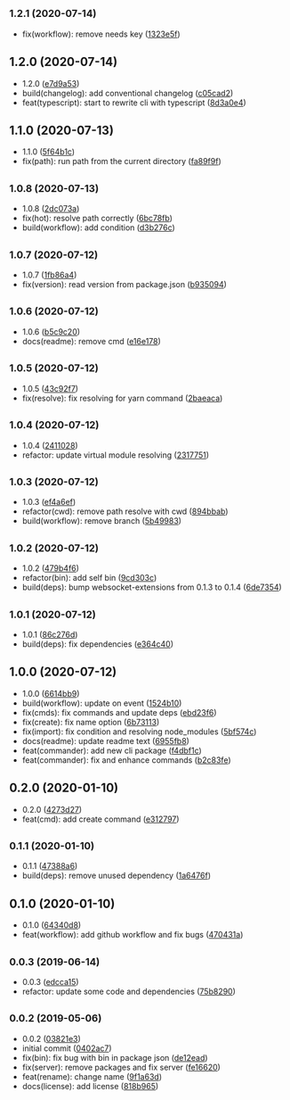 ## <small>1.2.1 (2020-07-14)</small>

* fix(workflow): remove needs key ([1323e5f](https://github.com/ph1p/create-svelte-app/commit/1323e5f))



## 1.2.0 (2020-07-14)

* 1.2.0 ([e7d9a53](https://github.com/ph1p/create-svelte-app/commit/e7d9a53))
* build(changelog): add conventional changelog ([c05cad2](https://github.com/ph1p/create-svelte-app/commit/c05cad2))
* feat(typescript): start to rewrite cli with typescript ([8d3a0e4](https://github.com/ph1p/create-svelte-app/commit/8d3a0e4))



## 1.1.0 (2020-07-13)

* 1.1.0 ([5f64b1c](https://github.com/ph1p/create-svelte-app/commit/5f64b1c))
* fix(path): run path from the current directory ([fa89f9f](https://github.com/ph1p/create-svelte-app/commit/fa89f9f))



## <small>1.0.8 (2020-07-13)</small>

* 1.0.8 ([2dc073a](https://github.com/ph1p/create-svelte-app/commit/2dc073a))
* fix(hot): resolve path correctly ([6bc78fb](https://github.com/ph1p/create-svelte-app/commit/6bc78fb))
* build(workflow): add condition ([d3b276c](https://github.com/ph1p/create-svelte-app/commit/d3b276c))



## <small>1.0.7 (2020-07-12)</small>

* 1.0.7 ([1fb86a4](https://github.com/ph1p/create-svelte-app/commit/1fb86a4))
* fix(version): read version from package.json ([b935094](https://github.com/ph1p/create-svelte-app/commit/b935094))



## <small>1.0.6 (2020-07-12)</small>

* 1.0.6 ([b5c9c20](https://github.com/ph1p/create-svelte-app/commit/b5c9c20))
* docs(readme): remove cmd ([e16e178](https://github.com/ph1p/create-svelte-app/commit/e16e178))



## <small>1.0.5 (2020-07-12)</small>

* 1.0.5 ([43c92f7](https://github.com/ph1p/create-svelte-app/commit/43c92f7))
* fix(resolve): fix resolving for yarn command ([2baeaca](https://github.com/ph1p/create-svelte-app/commit/2baeaca))



## <small>1.0.4 (2020-07-12)</small>

* 1.0.4 ([2411028](https://github.com/ph1p/create-svelte-app/commit/2411028))
* refactor: update virtual module resolving ([2317751](https://github.com/ph1p/create-svelte-app/commit/2317751))



## <small>1.0.3 (2020-07-12)</small>

* 1.0.3 ([ef4a6ef](https://github.com/ph1p/create-svelte-app/commit/ef4a6ef))
* refactor(cwd): remove path resolve with cwd ([894bbab](https://github.com/ph1p/create-svelte-app/commit/894bbab))
* build(workflow): remove branch ([5b49983](https://github.com/ph1p/create-svelte-app/commit/5b49983))



## <small>1.0.2 (2020-07-12)</small>

* 1.0.2 ([479b4f6](https://github.com/ph1p/create-svelte-app/commit/479b4f6))
* refactor(bin): add self bin ([9cd303c](https://github.com/ph1p/create-svelte-app/commit/9cd303c))
* build(deps): bump websocket-extensions from 0.1.3 to 0.1.4 ([6de7354](https://github.com/ph1p/create-svelte-app/commit/6de7354))



## <small>1.0.1 (2020-07-12)</small>

* 1.0.1 ([86c276d](https://github.com/ph1p/create-svelte-app/commit/86c276d))
* build(deps): fix dependencies ([e364c40](https://github.com/ph1p/create-svelte-app/commit/e364c40))



## 1.0.0 (2020-07-12)

* 1.0.0 ([6614bb9](https://github.com/ph1p/create-svelte-app/commit/6614bb9))
* build(workflow): update on event ([1524b10](https://github.com/ph1p/create-svelte-app/commit/1524b10))
* fix(cmds): fix commands and update deps ([ebd23f6](https://github.com/ph1p/create-svelte-app/commit/ebd23f6))
* fix(create): fix name option ([6b73113](https://github.com/ph1p/create-svelte-app/commit/6b73113))
* fix(import): fix condition and resolving node_modules ([5bf574c](https://github.com/ph1p/create-svelte-app/commit/5bf574c))
* docs(readme): update readme text ([6955fb8](https://github.com/ph1p/create-svelte-app/commit/6955fb8))
* feat(commander): add new cli package ([f4dbf1c](https://github.com/ph1p/create-svelte-app/commit/f4dbf1c))
* feat(commander): fix and enhance commands ([b2c83fe](https://github.com/ph1p/create-svelte-app/commit/b2c83fe))



## 0.2.0 (2020-01-10)

* 0.2.0 ([4273d27](https://github.com/ph1p/create-svelte-app/commit/4273d27))
* feat(cmd): add create command ([e312797](https://github.com/ph1p/create-svelte-app/commit/e312797))



## <small>0.1.1 (2020-01-10)</small>

* 0.1.1 ([47388a6](https://github.com/ph1p/create-svelte-app/commit/47388a6))
* build(deps): remove unused dependency ([1a6476f](https://github.com/ph1p/create-svelte-app/commit/1a6476f))



## 0.1.0 (2020-01-10)

* 0.1.0 ([64340d8](https://github.com/ph1p/create-svelte-app/commit/64340d8))
* feat(workflow): add github workflow and fix bugs ([470431a](https://github.com/ph1p/create-svelte-app/commit/470431a))



## <small>0.0.3 (2019-06-14)</small>

* 0.0.3 ([edcca15](https://github.com/ph1p/create-svelte-app/commit/edcca15))
* refactor: update some code and dependencies ([75b8290](https://github.com/ph1p/create-svelte-app/commit/75b8290))



## <small>0.0.2 (2019-05-06)</small>

* 0.0.2 ([03821e3](https://github.com/ph1p/create-svelte-app/commit/03821e3))
* initial commit ([0402ac7](https://github.com/ph1p/create-svelte-app/commit/0402ac7))
* fix(bin): fix bug with bin in package json ([de12ead](https://github.com/ph1p/create-svelte-app/commit/de12ead))
* fix(server): remove packages and fix server ([fe16620](https://github.com/ph1p/create-svelte-app/commit/fe16620))
* feat(rename): change name ([9f1a63d](https://github.com/ph1p/create-svelte-app/commit/9f1a63d))
* docs(license): add license ([818b965](https://github.com/ph1p/create-svelte-app/commit/818b965))




